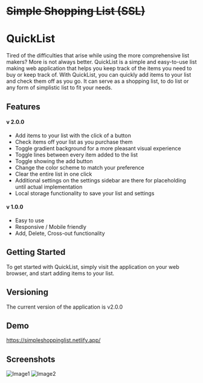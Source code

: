 # ~~Simple Shopping List (SSL)~~
# QuickList 

Tired of the difficulties that arise while using the more comprehensive list makers? More is not always better.
QuickList is a simple and easy-to-use list making web application that helps you keep track of the items you need to buy or keep track of. With QuickList, you can quickly add items to your list and check them off as you go. It can serve as a shopping list, to do list or any form of simplistic list to fit your needs.


## Features
#### v 2.0.0
- Add items to your list with the click of a button
- Check items off your list as you purchase them
- Toggle gradient background for a more pleasant visual experience
- Toggle lines between every item added to the list
- Toggle showing the add button
- Change the color scheme to match your preference
- Clear the entire list in one click
- Additional settings on the settings sidebar are there for placeholding until actual implementation
- Local storage functionality to save your list and settings

#### v 1.0.0
- Easy to use
- Responsive / Mobile friendly
- Add, Delete, Cross-out functionality

## Getting Started

To get started with QuickList, simply visit the application on your web browser, and start adding items to your list.


## Versioning 
The current version of the application is v2.0.0




## Demo

https://simpleshoppinglist.netlify.app/


## Screenshots
![Image1](https://user-images.githubusercontent.com/25801484/213215512-65d353f6-1e78-4fc4-b88c-31da5899c58c.png)
![Image2](https://user-images.githubusercontent.com/25801484/213215525-fde887a9-2fe7-4905-b2c1-c1ed3558c7ee.png)


